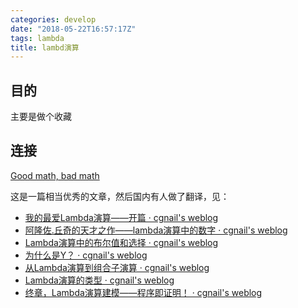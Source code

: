 ```yaml
---
categories: develop
date: "2018-05-22T16:57:17Z"
tags: lambda
title: lambd演算
---
```


<!--more-->
## 目的

主要是做个收藏

## 连接

[Good math, bad math](http://goodmath.blogspot.com/)

这是一篇相当优秀的文章，然后国内有人做了翻译，见：

- [我的最爱Lambda演算——开篇 · cgnail's weblog](https://link.zhihu.com/?target=http%3A//cgnail.github.io/academic/lambda-1/)
- [阿隆佐.丘奇的天才之作——lambda演算中的数字 · cgnail's weblog](https://link.zhihu.com/?target=http%3A//cgnail.github.io/academic/lambda-2/)
- [Lambda演算中的布尔值和选择 · cgnail's weblog](https://link.zhihu.com/?target=http%3A//cgnail.github.io/academic/lambda-3/)
- [为什么是Y？ · cgnail's weblog](https://link.zhihu.com/?target=http%3A//cgnail.github.io/academic/lambda-4/)
- [从Lambda演算到组合子演算 · cgnail's weblog](https://link.zhihu.com/?target=http%3A//cgnail.github.io/academic/lambda-5/)
- [Lambda演算的类型 · cgnail's weblog](https://link.zhihu.com/?target=http%3A//cgnail.github.io/academic/lambda-6/)
- [终章，Lambda演算建模——程序即证明！ · cgnail's weblog](https://link.zhihu.com/?target=http%3A//cgnail.github.io/academic/lambda-7/)
